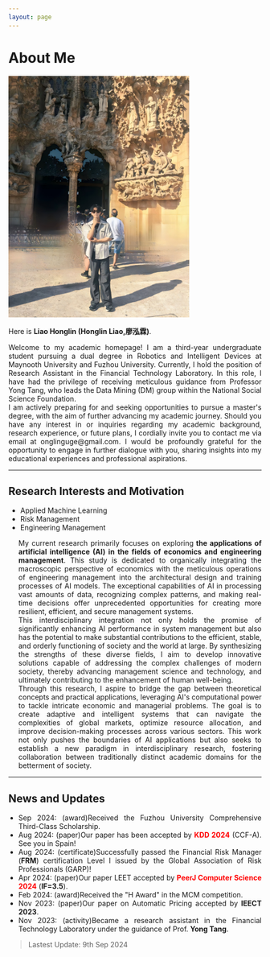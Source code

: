 ```yaml
---
layout: page
---
```



<style>
    .timeline {
        text-align: justify;
        text-justify: inter-word;
        list-style-type: disc;
        padding-left: 20px; /* 稍微调整一下缩进 */
    }
</style>

# About Me

<img src="/images/Sagrada_Familia.png" class="floatpic" width="360" height="480">

Here is **Liao Honglin (Honglin Liao,廖泓霖)**.

<style>
    .justify-text {
        text-align: justify;
    }
</style>

<div class="justify-text">
    Welcome to my academic homepage! I am a third-year undergraduate student pursuing a dual degree in Robotics and Intelligent Devices at Maynooth University and Fuzhou University. Currently, I hold the position of Research Assistant in the Financial Technology Laboratory. In this role, I have had the privilege of receiving meticulous guidance from Professor Yong Tang, who leads the Data Mining (DM) group within the National Social Science Foundation.
    <br>
   I am actively preparing for and seeking opportunities to pursue a master's degree, with the aim of further advancing my academic journey. Should you have any interest in or inquiries regarding my academic background, research experience, or future plans, I cordially invite you to contact me via email at onglinguge@gmail.com. I would be profoundly grateful for the opportunity to engage in further dialogue with you, sharing insights into my educational experiences and professional aspirations.
</div>

---

## Research Interests and Motivation

- Applied Machine Learning
- Risk Management
- Engineering Management

<ul class="timeline">

My current research primarily focuses on exploring<strong> the applications of artificial intelligence (AI) in the fields of economics and engineering management</strong>. This study is dedicated to organically integrating the macroscopic perspective of economics with the meticulous operations of engineering management into the architectural design and training processes of AI models. The exceptional capabilities of AI in processing vast amounts of data, recognizing complex patterns, and making real-time decisions offer unprecedented opportunities for creating more resilient, efficient, and secure management systems.
<br>This interdisciplinary integration not only holds the promise of significantly enhancing AI performance in system management but also has the potential to make substantial contributions to the efficient, stable, and orderly functioning of society and the world at large. By synthesizing the strengths of these diverse fields, I aim to develop innovative solutions capable of addressing the complex challenges of modern society, thereby advancing management science and technology, and ultimately contributing to the enhancement of human well-being.
<br>Through this research, I aspire to bridge the gap between theoretical concepts and practical applications, leveraging AI's computational power to tackle intricate economic and managerial problems. The goal is to create adaptive and intelligent systems that can navigate the complexities of global markets, optimize resource allocation, and improve decision-making processes across various sectors. This work not only pushes the boundaries of AI applications but also seeks to establish a new paradigm in interdisciplinary research, fostering collaboration between traditionally distinct academic domains for the betterment of society.

</ul>

---
## News and Updates

<ul class="timeline">
    <li>Sep 2024: (award)Received the Fuzhou University Comprehensive Third-Class Scholarship.</li>
    <li>Aug 2024: (paper)Our paper has been accepted by <strong><font color='red'>KDD 2024</font></strong> (CCF-A). See you in Spain!</li>
    <li>Aug 2024: (certificate)Successfully passed the Financial Risk Manager (<strong>FRM</strong>) certification Level I issued by the Global Association of Risk Professionals (GARP)!</li>
    <li>Apr 2024: (paper)Our paper LEET accepted by <strong><font color='red'>PeerJ Computer Science 2024</font></strong> (<strong>IF=3.5</strong>).</li> 
    <li>Feb 2024: (award)Received the "H Award" in the MCM competition.</li>
    <li>Nov 2023: (paper)Our paper on Automatic Pricing accepted by <strong>IEECT 2023</strong>.</li>
    <li>Nov 2023: (activity)Became a research assistant in the Financial Technology Laboratory under the guidance of Prof. <strong>Yong Tang</strong>.</li>




</ul>

> Lastest Update: 9th Sep 2024 
